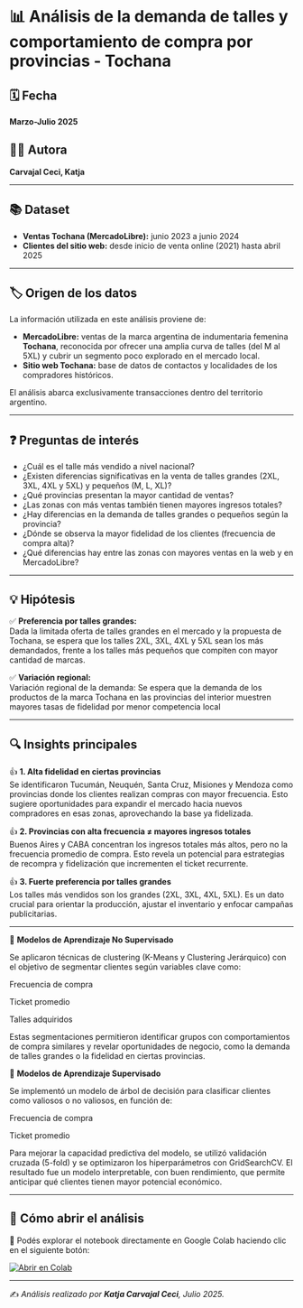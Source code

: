 # 📊 Análisis de la demanda de talles y comportamiento de compra por provincias - Tochana

## 🗓 Fecha
**Marzo-Julio 2025**

## 👩‍🎓 Autora
**Carvajal Ceci, Katja**

---

## 📚 Dataset
- **Ventas Tochana (MercadoLibre):** junio 2023 a junio 2024  
- **Clientes del sitio web:** desde inicio de venta online (2021) hasta abril 2025

---

## 🏷 Origen de los datos
La información utilizada en este análisis proviene de:
- **MercadoLibre:** ventas de la marca argentina de indumentaria femenina **Tochana**, reconocida por ofrecer una amplia curva de talles (del M al 5XL) y cubrir un segmento poco explorado en el mercado local.
- **Sitio web Tochana:** base de datos de contactos y localidades de los compradores históricos.

El análisis abarca exclusivamente transacciones dentro del territorio argentino.

---

## ❓ Preguntas de interés
- ¿Cuál es el talle más vendido a nivel nacional?
- ¿Existen diferencias significativas en la venta de talles grandes (2XL, 3XL, 4XL y 5XL) y pequeños (M, L, XL)?
- ¿Qué provincias presentan la mayor cantidad de ventas?
- ¿Las zonas con más ventas también tienen mayores ingresos totales?
- ¿Hay diferencias en la demanda de talles grandes o pequeños según la provincia?
- ¿Dónde se observa la mayor fidelidad de los clientes (frecuencia de compra alta)?
- ¿Qué diferencias hay entre las zonas con mayores ventas en la web y en MercadoLibre?

---

## 💡 Hipótesis
✅ **Preferencia por talles grandes:**  
Dada la limitada oferta de talles grandes en el mercado y la propuesta de Tochana, se espera que los talles 2XL, 3XL, 4XL y 5XL sean los más demandados, frente a los talles más pequeños que compiten con mayor cantidad de marcas.

✅ **Variación regional:**  
Variación regional de la demanda: Se espera que la demanda de los productos de la marca Tochana en las provincias del interior muestren mayores tasas de fidelidad por menor competencia local


---

## 🔍 Insights principales
👍 **1. Alta fidelidad en ciertas provincias**  
Se identificaron Tucumán, Neuquén, Santa Cruz, Misiones y Mendoza como provincias donde los clientes realizan compras con mayor frecuencia. Esto sugiere oportunidades para expandir el mercado hacia nuevos compradores en esas zonas, aprovechando la base ya fidelizada.

👍 **2. Provincias con alta frecuencia ≠ mayores ingresos totales**  
Buenos Aires y CABA concentran los ingresos totales más altos, pero no la frecuencia promedio de compra. Esto revela un potencial para estrategias de recompra y fidelización que incrementen el ticket recurrente.

👍 **3. Fuerte preferencia por talles grandes**  
Los talles más vendidos son los grandes (2XL, 3XL, 4XL, 5XL). Es un dato crucial para orientar la producción, ajustar el inventario y enfocar campañas publicitarias.

---
🔹 **Modelos de Aprendizaje No Supervisado**

Se aplicaron técnicas de clustering (K-Means y Clustering Jerárquico) con el objetivo de segmentar clientes según variables clave como:

Frecuencia de compra

Ticket promedio

Talles adquiridos

Estas segmentaciones permitieron identificar grupos con comportamientos de compra similares y revelar oportunidades de negocio, como la demanda de talles grandes o la fidelidad en ciertas provincias.

🔹 **Modelos de Aprendizaje Supervisado**

Se implementó un modelo de árbol de decisión para clasificar clientes como valiosos o no valiosos, en función de:

Frecuencia de compra

Ticket promedio

Para mejorar la capacidad predictiva del modelo, se utilizó validación cruzada (5-fold) y se optimizaron los hiperparámetros con GridSearchCV.
El resultado fue un modelo interpretable, con buen rendimiento, que permite anticipar qué clientes tienen mayor potencial económico.

---

## 🚀 Cómo abrir el análisis
📔 Podés explorar el notebook directamente en Google Colab haciendo clic en el siguiente botón:

[![Abrir en Colab](https://colab.research.google.com/assets/colab-badge.svg)](https://colab.research.google.com/github/KatjaCarvajalCeci/ProyectoDS_Parte2_CarvajalCeciKatja/blob/main/tochana_analisis.ipynb)

---

✍️ _Análisis realizado por **Katja Carvajal Ceci**, Julio 2025._
